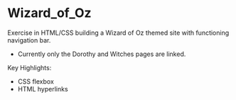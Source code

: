 # Wizard_of_Oz

Exercise in HTML/CSS building a Wizard of Oz themed site with functioning navigation bar.
- Currently only the Dorothy and Witches pages are linked.

Key Highlights:
* CSS flexbox 
* HTML hyperlinks
